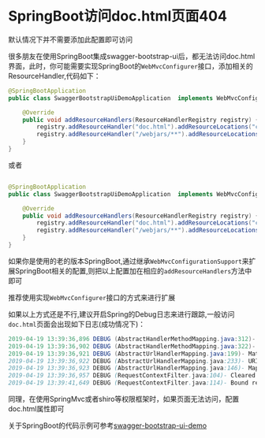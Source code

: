 # SpringBoot访问doc.html页面404

默认情况下并不需要添加此配置即可访问

很多朋友在使用SpringBoot集成swagger-bootstrap-ui后，都无法访问doc.html界面，此时，你可能需要实现SpringBoot的`WebMvcConfigurer`接口，添加相关的ResourceHandler,代码如下：

```java
@SpringBootApplication
public class SwaggerBootstrapUiDemoApplication  implements WebMvcConfigurer{

	@Override
	public void addResourceHandlers(ResourceHandlerRegistry registry) {
		registry.addResourceHandler("doc.html").addResourceLocations("classpath*:/META-INF/resources/");
		registry.addResourceHandler("/webjars/**").addResourceLocations("classpath*:/META-INF/resources/webjars/");
	}
}
```

或者

```java

@SpringBootApplication
public class SwaggerBootstrapUiDemoApplication  implements WebMvcConfigurer{

	@Override
	public void addResourceHandlers(ResourceHandlerRegistry registry) {
		registry.addResourceHandler("doc.html").addResourceLocations("classpath:/META-INF/resources/");
		registry.addResourceHandler("/webjars/**").addResourceLocations("classpath:/META-INF/resources/webjars/");
	}
}
```

如果你是使用的老的版本SpringBoot,通过继承`WebMvcConfigurationSupport`来扩展SpringBoot相关的配置,则把以上配置加在相应的`addResourceHandlers`方法中即可

推荐使用实现`WebMvcConfigurer`接口的方式来进行扩展


如果以上方式还是不行,建议开启Spring的Debug日志来进行跟踪,一般访问`doc.html`页面会出现如下日志(成功情况下)：
```java
2019-04-19 13:39:36,896 DEBUG (AbstractHandlerMethodMapping.java:312)- Looking up handler method for path /doc.html
2019-04-19 13:39:36,902 DEBUG (AbstractHandlerMethodMapping.java:322)- Did not find handler method for [/doc.html]
2019-04-19 13:39:36,921 DEBUG (AbstractUrlHandlerMapping.java:199)- Matching patterns for request [/doc.html] are [/**]
2019-04-19 13:39:36,922 DEBUG (AbstractUrlHandlerMapping.java:233)- URI Template variables for request [/doc.html] are {}
2019-04-19 13:39:36,923 DEBUG (AbstractUrlHandlerMapping.java:146)- Mapping [/doc.html] to HandlerExecutionChain with handler [ResourceHttpRequestHandler [locations=[class path resource [META-INF/resources/], class path resource [resources/], class path resource [static/], class path resource [public/], ServletContext resource [/]], resolvers=[org.springframework.web.servlet.resource.PathResourceResolver@da32f3]]] and 1 interceptor
2019-04-19 13:39:36,957 DEBUG (RequestContextFilter.java:104)- Cleared thread-bound request context: org.apache.catalina.connector.RequestFacade@28759ea7
2019-04-19 13:39:41,649 DEBUG (RequestContextFilter.java:114)- Bound request context to thread: org.apache.catalina.connector.RequestFacade@28759ea7
```



同理，在使用SpringMvc或者shiro等权限框架时，如果页面无法访问，配置doc.html属性即可

关于SpringBoot的代码示例可参考[swagger-bootstrap-ui-demo](https://gitee.com/xiaoym/swagger-bootstrap-ui-demo/tree/master/swagger-bootstrap-ui-demo)